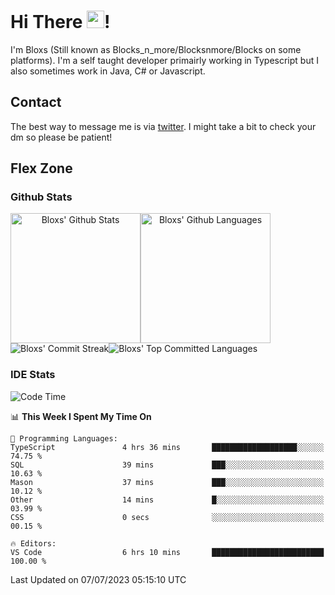# Hi There <img src="https://media.giphy.com/media/hvRJCLFzcasrR4ia7z/giphy.gif" width="28">!
I'm Bloxs (Still known as Blocks_n_more/Blocksnmore/Blocks on some platforms). I'm a self taught developer primairly working in Typescript but I also sometimes work in Java, C# or Javascript. 

## Contact
The best way to message me is via [twitter](https://twitter.com/blocksnmore). I might take a bit to check your dm so please be patient!

## Flex Zone
### Github Stats
<div style="display: flex;" align="center">
  <img src="https://readme-stats-gules.vercel.app/api?username=Blocksnmore&bg_color=23272A&show_icons=true&count_private=true&title_color=fff&text_color=fff&icon_color=3d34eb&hide_border=true&border_radius=10" alt="Bloxs' Github Stats" style="height: 13rem" />
 <img src="https://readme-stats-gules.vercel.app/api/top-langs/?username=Blocksnmore&layout=donut&count_private=true&hide_border=true&bg_color=23272A&title_color=fff&text_color=fff&icon_color=3d34eb&border_radius=10" alt="Bloxs' Github Languages" style="height: 13rem;" />
</div>
<div style="display: flex;" align="center">
  <img src="https://streak-stats.demolab.com?user=Blocksnmore&theme=github-dark-blue&hide_border=true" alt="Bloxs' Commit Streak">
  <img src="http://github-profile-summary-cards.vercel.app/api/cards/most-commit-language?username=Blocksnmore&theme=github_dark" alt="Bloxs' Top Committed Languages">
</div>

### IDE Stats
<!--START_SECTION:waka-->
![Code Time](http://img.shields.io/badge/Code%20Time-599%20hrs%2048%20mins-blue)

📊 **This Week I Spent My Time On** 

```text
💬 Programming Languages: 
TypeScript               4 hrs 36 mins       ███████████████████░░░░░░   74.75 % 
SQL                      39 mins             ███░░░░░░░░░░░░░░░░░░░░░░   10.63 % 
Mason                    37 mins             ███░░░░░░░░░░░░░░░░░░░░░░   10.12 % 
Other                    14 mins             █░░░░░░░░░░░░░░░░░░░░░░░░   03.99 % 
CSS                      0 secs              ░░░░░░░░░░░░░░░░░░░░░░░░░   00.15 % 

🔥 Editors: 
VS Code                  6 hrs 10 mins       █████████████████████████   100.00 % 
```


 Last Updated on 07/07/2023 05:15:10 UTC
<!--END_SECTION:waka-->
